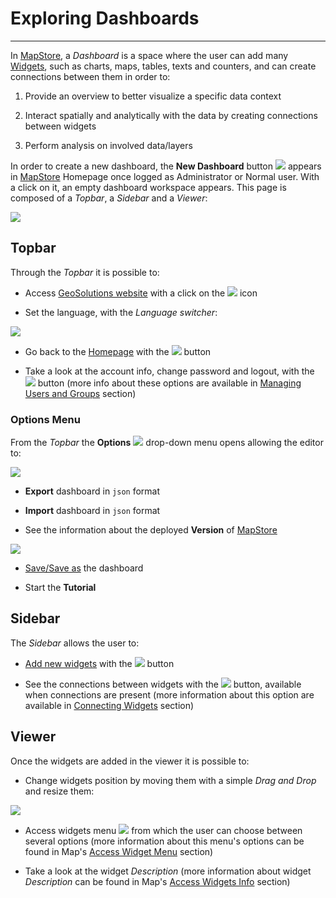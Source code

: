 # Exploring Dashboards
**********************

In [MapStore](https://mapstore.geosolutionsgroup.com/mapstore/#/), a *Dashboard* is a space where the user can add many [Widgets](widgets.md), such as charts, maps, tables, texts and counters, and can create connections between them in order to:

1. Provide an overview to better visualize a specific data context

2. Interact spatially and analytically with the data by creating connections between widgets

3. Perform analysis on involved data/layers

In order to create a new dashboard, the **New Dashboard** button <img src="../img/button/dash-icon.jpg" class="ms-docbutton"/> appears in [MapStore](https://mapstore.geosolutionsgroup.com/mapstore/#/) Homepage once logged as Administrator or Normal user. With a click on it, an empty dashboard workspace appears. This page is composed of a *Topbar*, a *Sidebar* and a *Viewer*:

<img src="../img/exploring-dashboards/dashboard-1.jpg" class="ms-docimage"/>

## Topbar

Through the *Topbar* it is possible to:

* Access [GeoSolutions website](https://www.geo-solutions.it/) with a click on the <img src="../img/button/geosolutions-link.jpg" class="ms-docbutton"/> icon

* Set the language, with the *Language switcher*:

<img src="../img/exploring-dashboards/language-switcher.jpg" class="ms-docimage"  style="max-width:150px;"/>

* Go back to the [Homepage](https://mapstore.geosolutionsgroup.com/mapstore/#/) with the <img src="../img/button/home-page-icon.jpg" class="ms-docbutton"/> button

* Take a look at the account info, change password and logout, with the <img src="../img/button/logged.jpg" class="ms-docbutton"/> button (more info about these options are available in [Managing Users and Groups](managing-users-and-groups.md) section)

### Options Menu

From the *Topbar* the **Options** <img src="../img/button/burger.jpg" class="ms-docbutton"/> drop-down menu opens allowing the editor to:

<img src="../img/exploring-dashboards/options-menu.jpg" class="ms-docimage"  style="max-width:150px;"/>

* **Export** dashboard in `json` format

* **Import** dashboard in `json` format

* See the information about the deployed **Version** of [MapStore](https://mapstore.geosolutionsgroup.com/mapstore/#/)

<img src="../img/exploring-dashboards/version-panel.jpg" class="ms-docimage" />

* [Save/Save as](resources-properties.md) the dashboard

* Start the **Tutorial**

## Sidebar

The *Sidebar* allows the user to:

* [Add new widgets](adding-widgets.md) with the <img src="../img/button/+++.jpg" class="ms-docbutton"/> button

* See the connections between widgets with the <img src="../img/button/show-connections.jpg" class="ms-docbutton"/> button, available when connections are present (more information about this option are available in [Connecting Widgets](connecting-widgets.md) section)

## Viewer

Once the widgets are added in the viewer it is possible to:

* Change widgets position by moving them with a simple *Drag and Drop* and resize them:

<img src="../img/exploring-dashboards/move-resize.gif" class="ms-docimage"/>

* Access widgets menu <img src="../img/button/menu.jpg" class="ms-docbutton"/> from which the user can choose between several options (more information about this menu's options can be found in Map's [Access Widget Menu](widgets.md#access-widgets-menu) section)

* Take a look at the widget *Description* (more information about widget *Description* can be found in Map's [Access Widgets Info](widgets.md#access-widgets-info) section)
